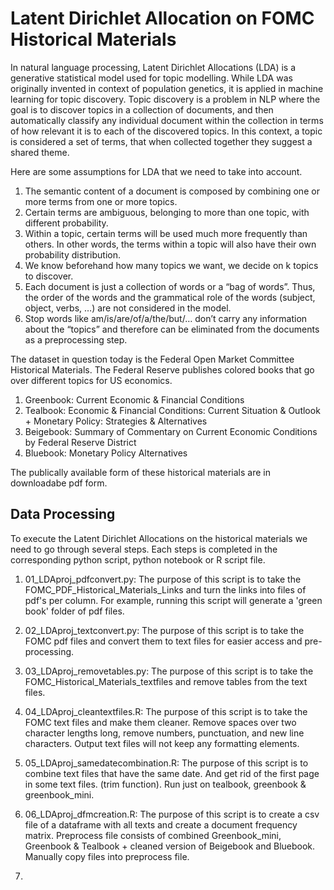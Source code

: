 # Latent Dirichlet Allocation on FOMC Historical Materials

In natural language processing, Latent Dirichlet Allocations (LDA) is a generative statistical model used for topic modelling. While LDA was originally invented in context of population genetics, it is applied in machine learning for topic discovery. Topic discovery is a problem in NLP where the goal is to discover topics in a collection of documents, and then automatically classify any individual document within the collection in terms of how relevant it is to each of the discovered topics. In this context, a topic is considered a set of terms, that when collected together they suggest a shared theme. 

Here are some assumptions for LDA that we need to take into account.
1. The semantic content of a document is composed by combining one or more terms from one or more topics.
2. Certain terms are ambiguous, belonging to more than one topic, with different probability.
3. Within a topic, certain terms will be used much more frequently than others. In other words, the terms within a
topic will also have their own probability distribution.
4. We know beforehand how many topics we want, we decide on k topics to discover.
5. Each document is just a collection of words or a “bag of words”. Thus, the order of the words and the grammatical role of the words (subject, object, verbs, …) are not considered in the model.
6. Stop words like am/is/are/of/a/the/but/… don’t carry any information about the “topics” and therefore can be eliminated from the documents as a preprocessing step. 

The dataset in question today is the Federal Open Market Committee Historical Materials. The Federal Reserve publishes colored books that go over different topics for US economics.
1. Greenbook: Current Economic & Financial Conditions
2. Tealbook: Economic & Financial Conditions: Current Situation & Outlook + Monetary Policy: Strategies & Alternatives
3. Beigebook: Summary of Commentary on Current Economic Conditions by Federal Reserve District
4. Bluebook: Monetary Policy Alternatives

The publically available form of these historical materials are in downloadabe pdf form. 

## Data Processing
To execute the Latent Dirichlet Allocations on the historical materials we need to go through several steps. Each steps is completed in the corresponding python script, python notebook or R script file.

1. 01_LDAproj_pdfconvert.py: The purpose of this script is to take the FOMC_PDF_Historical_Materials_Links and turn the links into files of pdf's per column. For example, running this script will generate a 'green book' folder of pdf files.

2. 02_LDAproj_textconvert.py: The purpose of this script is to take the FOMC pdf files and convert them to text files for easier access and pre-processing.

3. 03_LDAproj_removetables.py: The purpose of this script is to take the FOMC_Historical_Materials_textfiles and remove tables from the text files.

4. 04_LDAproj_cleantextfiles.R: The purpose of this script is to take the FOMC text files and make them cleaner. Remove spaces over two character lengths long, remove numbers, punctuation, and new line characters. Output text files will not keep any formatting elements. 

5. 05_LDAproj_samedatecombination.R: The purpose of this script is to combine text files that have the same date. And get rid of the first page in some text files. (trim function). Run just on tealbook, greenbook & greenbook_mini.

6. 06_LDAproj_dfmcreation.R: The purpose of this script is to create a csv file of a dataframe with all texts and create a document frequency matrix. Preprocess file consists of combined Greenbook_mini, Greenbook & Tealbook + cleaned version of Beigebook and Bluebook. Manually copy files into preprocess file.

7. 





